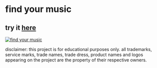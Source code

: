 # find your music

## try it [here](https://richard512.github.io/findyourmusic/)

[![find your music](https://raw.githubusercontent.com/richard512/findyourmusic/master/find-your-music.png)](https://richard512.github.io/findyourmusic/)

disclaimer: this project is for educational purposes only. all trademarks, service marks, trade names, trade dress, product names and logos appearing on the project are the property of their respective owners.
